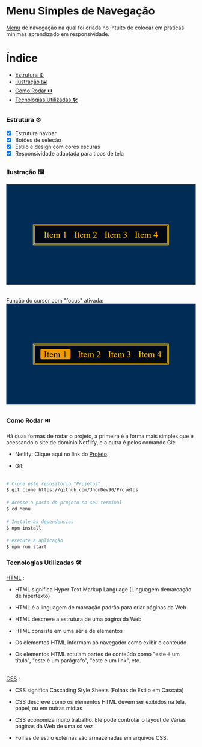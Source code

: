 # Menu Simples de Navegação
[Menu](https://funny-meringue-e9612b.netlify.app/)
de navegação na qual foi criada no intuito de colocar em práticas mínimas aprendizado em responsividade.

# Índice
- [Estrutura ⚙️](#estrutura)
- [Ilustração 🖼️](#ilustracao)
- [Como Rodar ⏯️](#como-rodar)
- [Tecnologias Utilizadas 🛠️](#tecnologias-utilizadas)
##

### Estrutura ⚙️ <a id="estrutura"></a>
- [x] Estrutura navbar
- [x] Botões de seleção
- [x] Estilo e design com cores escuras
- [x] Responsividade adaptada para tipos de tela
##

### Ilustração 🖼️ <a id="ilustracao"></a>
<img src="./assets/imagem do projeto.png" alt="Imagem do menu sem o efeito focus ou houver, apenas puro">

<br>Função do cursor com "focus" ativada:
<br><img src="./assets/imagem do projeto (focus).png" alt="Imagem do menu com o botão clicado, sob efeito focus"></a>
##

### Como Rodar ⏯️ <a id="como-rodar"></a>
Há duas formas de rodar o projeto, a primeira é a forma mais simples que é acessando o site de dominio Netflify, e a outra é pelos comando Git:

-  Netlify: Clique aqui no link do [Projeto](https://funny-meringue-e9612b.netlify.app/).

- Git:
```bash

# Clone este repositório "Projetos"
$ git clone https://github.com/JhonDev90/Projetos

# Acesse a pasta do projeto no seu terminal
$ cd Menu

# Instale as dependencias 
$ npm install

# execute a aplicação
$ npm run start

```

### Tecnologias Utilizadas 🛠️<a id="tecnologias-utilizadas"></a>
[HTML](https://www.w3schools.com/html/) :
- HTML significa Hyper Text Markup Language (Linguagem demarcação de hipertexto)

- HTML é a linguagem de marcação padrão para criar páginas da Web

- HTML descreve a estrutura de uma página da Web

- HTML consiste em uma série de elementos

- Os elementos HTML informam ao navegador como exibir o conteúdo

- Os elementos HTML rotulam partes de conteúdo como "este é um título", "este é um parágrafo", "este é um link", etc.

<br>[CSS](https://www.w3schools.com/css/) :
- CSS significa Cascading Style Sheets (Folhas de Estilo em Cascata)

- CSS descreve como os elementos HTML devem ser exibidos na tela, papel, ou em outras mídias

- CSS economiza muito trabalho. Ele pode controlar o layout de Várias páginas da Web de uma só vez

- Folhas de estilo externas são armazenadas em arquivos CSS.
##